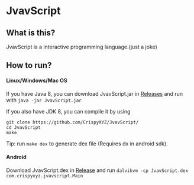 JvavScript
================

## What is this?

JvavScript is a interactive programming language.(just a joke)

## How to run?

#### Linux/Windows/Mac OS

If you have Java 8, you can download JvavScript.jar in [Releases](https://github.com/CrispyXYZ/JvavScript/releases/) and run with  `java -jar JvavScript.jar`

If you also have JDK 8, you can compile it by using
```shell
git clone https://github.com/CrispyXYZ/JvavScript/
cd JvavScript
make
```
Tip: run `make dex` to generate dex file (Requires dx in android sdk).

#### Android

Download JvavScript.dex in [Release](https://github.com/crispyXYZ/JvavScript/releases/) and run `dalvikvm -cp JvavScript.dex com.crispyxyz.jvavscript.Main`

